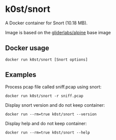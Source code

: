 # k0st/snort

A Docker container for Snort (10.18 MB).

Image is based on the [gliderlabs/alpine](https://registry.hub.docker.com/u/gliderlabs/alpine/) base image

## Docker usage

```
docker run k0st/snort [Snort options]
```

## Examples

Process pcap file called sniff.pcap using snort:

```
docker run k0st/snort -r sniff.pcap
```

Display snort version and do not keep container:

```
docker run --rm=true k0st/snort --version
```

Display help and do not keep container:

```
docker run --rm=true k0st/snort --help
```


